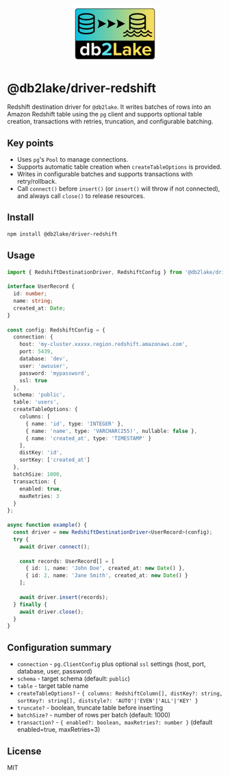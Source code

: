 <p align="center">
  <img src="https://raw.githubusercontent.com/bahador-r/db2lake/master/assets/db2lake-logo240.png" width="200" alt="db2lake logo" />
</p>

# @db2lake/driver-redshift

Redshift destination driver for `@db2lake`. It writes batches of rows into an Amazon Redshift table using the `pg` client and supports optional table creation, transactions with retries, truncation, and configurable batching.

## Key points

- Uses `pg`'s `Pool` to manage connections.
- Supports automatic table creation when `createTableOptions` is provided.
- Writes in configurable batches and supports transactions with retry/rollback.
- Call `connect()` before `insert()` (or `insert()` will throw if not connected), and always call `close()` to release resources.

## Install

```bash
npm install @db2lake/driver-redshift
```

## Usage

```typescript
import { RedshiftDestinationDriver, RedshiftConfig } from '@db2lake/driver-redshift';

interface UserRecord {
  id: number;
  name: string;
  created_at: Date;
}

const config: RedshiftConfig = {
  connection: {
    host: 'my-cluster.xxxxx.region.redshift.amazonaws.com',
    port: 5439,
    database: 'dev',
    user: 'awsuser',
    password: 'mypassword',
    ssl: true
  },
  schema: 'public',
  table: 'users',
  createTableOptions: {
    columns: [
      { name: 'id', type: 'INTEGER' },
      { name: 'name', type: 'VARCHAR(255)', nullable: false },
      { name: 'created_at', type: 'TIMESTAMP' }
    ],
    distKey: 'id',
    sortKey: ['created_at']
  },
  batchSize: 1000,
  transaction: {
    enabled: true,
    maxRetries: 3
  }
};

async function example() {
  const driver = new RedshiftDestinationDriver<UserRecord>(config);
  try {
    await driver.connect();

    const records: UserRecord[] = [
      { id: 1, name: 'John Doe', created_at: new Date() },
      { id: 2, name: 'Jane Smith', created_at: new Date() }
    ];

    await driver.insert(records);
  } finally {
    await driver.close();
  }
}
```

## Configuration summary

- `connection` - `pg.ClientConfig` plus optional `ssl` settings (host, port, database, user, password)
- `schema` - target schema (default: `public`)
- `table` - target table name
- `createTableOptions?` - `{ columns: RedshiftColumn[], distKey?: string, sortKey?: string[], diststyle?: 'AUTO'|'EVEN'|'ALL'|'KEY' }`
- `truncate?` - boolean, truncate table before inserting
- `batchSize?` - number of rows per batch (default: 1000)
- `transaction?` - `{ enabled?: boolean, maxRetries?: number }` (default enabled=true, maxRetries=3)

## License

MIT
